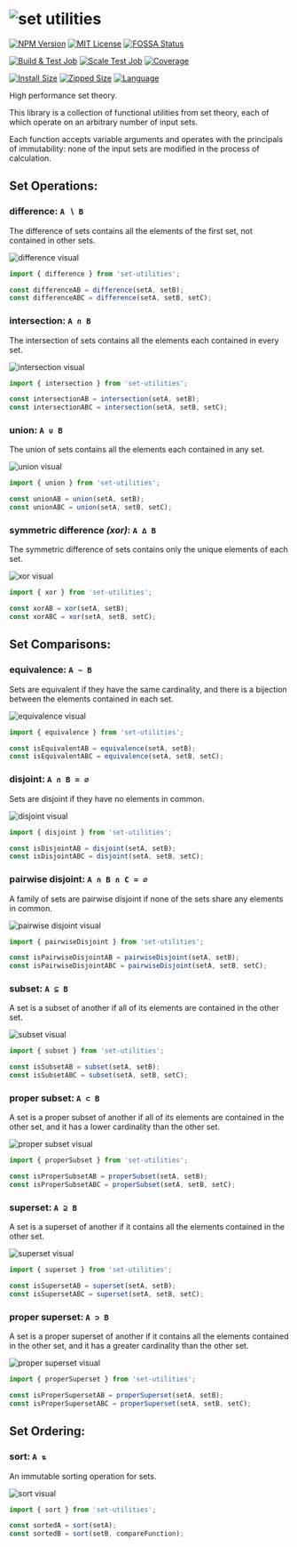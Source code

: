 # ![set utilities][]

[![NPM Version][]][npm]
[![MIT License][]][license]
[![FOSSA Status][]][fossa]

[![Build & Test Job][]][github build test]
[![Scale Test Job][]][github scale test]
[![Coverage][]][coveralls]

[![Install Size][]][package phobia]
[![Zipped Size][]][bundle phobia]
[![Language][]][typescript]

High performance set theory.

This library is a collection of functional utilities from set theory,
each of which operate on an arbitrary number of input sets.

Each function accepts variable arguments and operates with the principals of immutability:
none of the input sets are modified in the process of calculation.


## Set Operations:

### difference: `A ∖ B`
The difference of sets contains all the elements
of the first set, not contained in other sets.

![difference visual][]
```typescript
import { difference } from 'set-utilities';

const differenceAB = difference(setA, setB);
const differenceABC = difference(setA, setB, setC);
```

### intersection: `A ∩ B`
The intersection of sets contains all the elements
each contained in every set.

![intersection visual][]
```typescript
import { intersection } from 'set-utilities';

const intersectionAB = intersection(setA, setB);
const intersectionABC = intersection(setA, setB, setC);
```

### union: `A ∪ B`
The union of sets contains all the elements
each contained in any set.

![union visual][]
```typescript
import { union } from 'set-utilities';

const unionAB = union(setA, setB);
const unionABC = union(setA, setB, setC);
```

### symmetric difference _(xor)_: `A ∆ B`
The symmetric difference of sets contains
only the unique elements of each set.

![xor visual][]
```typescript
import { xor } from 'set-utilities';

const xorAB = xor(setA, setB);
const xorABC = xor(setA, setB, setC);
```


## Set Comparisons:

### equivalence: `A ∼ B`
Sets are equivalent if they have the same cardinality,
and there is a bijection between the elements contained in each set.

![equivalence visual][]
```typescript
import { equivalence } from 'set-utilities';

const isEquivalentAB = equivalence(setA, setB);
const isEquivalentABC = equivalence(setA, setB, setC);
```

### disjoint: `A ∩ B = ∅`
Sets are disjoint if they have no elements in common.

![disjoint visual][]
```typescript
import { disjoint } from 'set-utilities';

const isDisjointAB = disjoint(setA, setB);
const isDisjointABC = disjoint(setA, setB, setC);
```

### pairwise disjoint: `A ∩ B ∩ C = ∅`
A family of sets are pairwise disjoint if
none of the sets share any elements in common.

![pairwise disjoint visual][]
```typescript
import { pairwiseDisjoint } from 'set-utilities';

const isPairwiseDisjointAB = pairwiseDisjoint(setA, setB);
const isPairwiseDisjointABC = pairwiseDisjoint(setA, setB, setC);
```

### subset: `A ⊆ B`
A set is a subset of another if all of its elements
are contained in the other set.

![subset visual][]
```typescript
import { subset } from 'set-utilities';

const isSubsetAB = subset(setA, setB);
const isSubsetABC = subset(setA, setB, setC);
```

### proper subset: `A ⊂ B`
A set is a proper subset of another if all of its elements
are contained in the other set,
and it has a lower cardinality than the other set.

![proper subset visual][]
```typescript
import { properSubset } from 'set-utilities';

const isProperSubsetAB = properSubset(setA, setB);
const isProperSubsetABC = properSubset(setA, setB, setC);
```

### superset: `A ⊇ B`
A set is a superset of another if it contains
all the elements contained in the other set.

![superset visual][]
```typescript
import { superset } from 'set-utilities';

const isSupersetAB = superset(setA, setB);
const isSupersetABC = superset(setA, setB, setC);
```

### proper superset: `A ⊃ B`
A set is a proper superset of another if it contains
all the elements contained in the other set,
and it has a greater cardinality than the other set.

![proper superset visual][]
```typescript
import { properSuperset } from 'set-utilities';

const isProperSupersetAB = properSuperset(setA, setB);
const isProperSupersetABC = properSuperset(setA, setB, setC);
```


## Set Ordering:

### sort: `A ⇅`
An immutable sorting operation for sets.

![sort visual][]
```typescript
import { sort } from 'set-utilities';

const sortedA = sort(setA);
const sortedB = sort(setB, compareFunction);
```


<!-- Badges -->

[NPM Version]: https://img.shields.io/npm/v/set-utilities
[npm]: https://www.npmjs.org/package/set-utilities

[MIT License]: https://img.shields.io/npm/l/set-utilities?color=blue
[license]: LICENSE

[FOSSA Status]: https://app.fossa.com/api/projects/git%2Bgithub.com%2Fkubikowski%2Fset-utilities.svg?type=shield
[fossa]: https://app.fossa.com/projects/git%2Bgithub.com%2Fkubikowski%2Fset-utilities?ref=badge_shield

[Build & Test Job]: https://github.com/kubikowski/set-utilities/actions/workflows/test.yml/badge.svg
[github build test]: https://github.com/kubikowski/set-utilities/actions/workflows/test.yml

[Scale Test Job]: https://github.com/kubikowski/set-utilities/actions/workflows/scale-test.yml/badge.svg
[github scale test]: https://github.com/kubikowski/set-utilities/actions/workflows/scale-test.yml

[Coverage]: https://coveralls.io/repos/github/kubikowski/set-utilities/badge.svg?branch=main
[coveralls]: https://coveralls.io/github/kubikowski/set-utilities?branch=main

[Install Size]: https://packagephobia.com/badge?p=set-utilities
[package phobia]: https://packagephobia.com/result?p=set-utilities

[Zipped Size]: https://img.shields.io/bundlephobia/minzip/set-utilities?color=success
[bundle phobia]: https://bundlephobia.com/package/set-utilities

[Language]: https://img.shields.io/github/languages/top/kubikowski/set-utilities
[typescript]: https://www.typescriptlang.org


<!-- Assets -->

[set utilities]: https://github.com/kubikowski/set-utilities/wiki/assets/set-utilities.svg

[difference visual]: https://github.com/kubikowski/set-utilities/wiki/assets/difference.svg
[intersection visual]: https://github.com/kubikowski/set-utilities/wiki/assets/intersection.svg
[union visual]: https://github.com/kubikowski/set-utilities/wiki/assets/union.svg
[xor visual]: https://github.com/kubikowski/set-utilities/wiki/assets/xor.svg

[equivalence visual]: https://github.com/kubikowski/set-utilities/wiki/assets/equivalence.svg
[disjoint visual]: https://github.com/kubikowski/set-utilities/wiki/assets/disjoint.svg
[pairwise disjoint visual]: https://github.com/kubikowski/set-utilities/wiki/assets/pairwise-disjoint.svg
[subset visual]: https://github.com/kubikowski/set-utilities/wiki/assets/subset.svg
[proper subset visual]: https://github.com/kubikowski/set-utilities/wiki/assets/proper-subset.svg
[superset visual]: https://github.com/kubikowski/set-utilities/wiki/assets/superset.svg
[proper superset visual]: https://github.com/kubikowski/set-utilities/wiki/assets/proper-superset.svg

[sort visual]: https://github.com/kubikowski/set-utilities/wiki/assets/sort.svg
